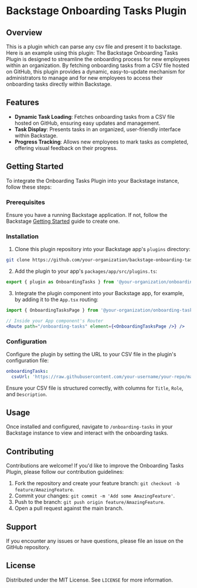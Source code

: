 # Backstage Onboarding Tasks Plugin

## Overview
This is a plugin which can parse any csv file and present it to backstage. Here is an example using this plugin: The Backstage Onboarding Tasks Plugin is designed to streamline the onboarding process for new employees within an organization. By fetching onboarding tasks from a CSV file hosted on GitHub, this plugin provides a dynamic, easy-to-update mechanism for administrators to manage and for new employees to access their onboarding tasks directly within Backstage.

## Features

- **Dynamic Task Loading**: Fetches onboarding tasks from a CSV file hosted on GitHub, ensuring easy updates and management.
- **Task Display**: Presents tasks in an organized, user-friendly interface within Backstage.
- **Progress Tracking**: Allows new employees to mark tasks as completed, offering visual feedback on their progress.

## Getting Started

To integrate the Onboarding Tasks Plugin into your Backstage instance, follow these steps:

### Prerequisites

Ensure you have a running Backstage application. If not, follow the Backstage [Getting Started](https://backstage.io/docs/getting-started/) guide to create one.

### Installation

1. Clone this plugin repository into your Backstage app's `plugins` directory:

```bash
git clone https://github.com/your-organization/backstage-onboarding-tasks-plugin.git plugins/onboarding-tasks
```

2. Add the plugin to your app's `packages/app/src/plugins.ts`:

```typescript
export { plugin as OnboardingTasks } from '@your-organization/onboarding-tasks';
```

3. Integrate the plugin component into your Backstage app, for example, by adding it to the `App.tsx` routing:

```jsx
import { OnboardingTasksPage } from '@your-organization/onboarding-tasks';

// Inside your App component's Router
<Route path="/onboarding-tasks" element={<OnboardingTasksPage />} />
```

### Configuration

Configure the plugin by setting the URL to your CSV file in the plugin's configuration file:

```yaml
onboardingTasks:
  csvUrl: 'https://raw.githubusercontent.com/your-username/your-repo/main/onboarding-tasks.csv'
```

Ensure your CSV file is structured correctly, with columns for `Title`, `Role`, and `Description`.

## Usage

Once installed and configured, navigate to `/onboarding-tasks` in your Backstage instance to view and interact with the onboarding tasks.

## Contributing

Contributions are welcome! If you'd like to improve the Onboarding Tasks Plugin, please follow our contribution guidelines:

1. Fork the repository and create your feature branch: `git checkout -b feature/AmazingFeature`.
2. Commit your changes: `git commit -m 'Add some AmazingFeature'`.
3. Push to the branch: `git push origin feature/AmazingFeature`.
4. Open a pull request against the main branch.

## Support

If you encounter any issues or have questions, please file an issue on the GitHub repository.

## License

Distributed under the MIT License. See `LICENSE` for more information.

